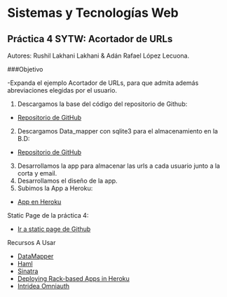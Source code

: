 Sistemas y Tecnologías Web
=========
Práctica 4 SYTW: Acortador de URLs
---------
Autores: Rushil Lakhani Lakhani & Adán Rafael López Lecuona.

###Objetivo

-Expanda el ejemplo Acortador de URLs, para que admita además abreviaciones elegidas por el usuario.

1. Descargamos la base del código del repositorio de Github:
  * [Repositorio de GitHub](https://github.com/crguezl/url_shortener_with_datamapper)

2. Descargamos Data_mapper con sqlite3 para el almacenamiento en la B.D:
  * [Repositorio de GitHub](https://github.com/XandoBit/practica4)
3. Desarrollamos la app para almacenar las urls a cada usuario junto a la corta y email.
4. Desarrollamos el diseño de la app.
5. Subimos la App a Heroku:
  * [App en Heroku](https://cortaurl.herokuapp.com)

  
 
Static Page de la práctica 4:
  * [Ir a static page de Github](http://xandobit.github.io/webpageSYTW.github.io/) 


Recursos A Usar

* [DataMapper](http://datamapper.org/getting-started.html)
* [Haml](http://haml.info/)
* [Sinatra](http://www.sinatrarb.com/)
* [Deploying Rack-based Apps in Heroku](https://devcenter.heroku.com/articles/rack)
* [Intridea Omniauth](https://github.com/intridea/omniauth)

